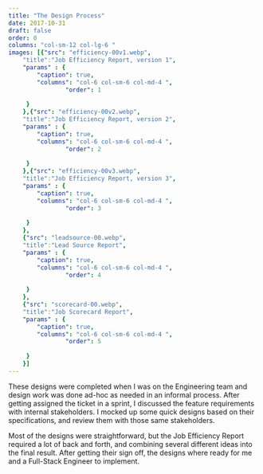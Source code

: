 ```yaml
---
title: "The Design Process"
date: 2017-10-31
draft: false
order: 0
columns: "col-sm-12 col-lg-6 "
images: [{"src": "efficiency-00v1.webp",
    "title":"Job Efficiency Report, version 1",
    "params" : {
        "caption": true,
        "columns": "col-6 col-sm-6 col-md-4 ",
                "order": 1
   
     }
    },{"src": "efficiency-00v2.webp",
    "title":"Job Efficiency Report, version 2",
    "params" : {
        "caption": true,
        "columns": "col-6 col-sm-6 col-md-4 ",
                "order": 2
   
     }
    },{"src": "efficiency-00v3.webp",
    "title":"Job Efficiency Report, version 3",
    "params" : {
        "caption": true,
        "columns": "col-6 col-sm-6 col-md-4 ",
                "order": 3
   
     }
    },
    {"src": "leadsource-00.webp",
    "title":"Lead Source Report",
    "params" : {
        "caption": true,
        "columns": "col-6 col-sm-6 col-md-4 ",
                "order": 4
   
     }
    },
    {"src": "scorecard-00.webp",
    "title":"Job Scorecard Report",
    "params" : {
        "caption": true,
        "columns": "col-6 col-sm-6 col-md-4 ",
                "order": 5
   
     }
    }]
---
```

These designs were completed when I was on the Engineering team and design work was done ad-hoc as needed in an informal process. After getting assigned the ticket in a sprint, I discussed the feature requirements with internal stakeholders. I mocked up some quick designs based on their specifications, and review them with those same stakeholders. 

Most of the designs were straightforward, but the Job Efficiency Report required a lot of back and forth, and combining several different ideas into the final result. After getting their sign off, the designs where ready for me and a Full-Stack Engineer to implement. 